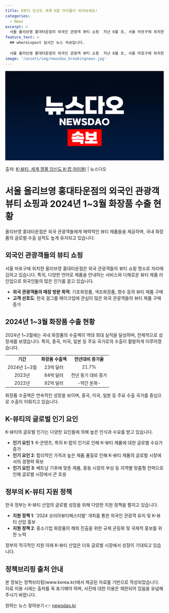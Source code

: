```yaml
---
title: K뷰티 당신도 세계 K팝 아이돌이 되어보세요!
categories:
  - News
excerpt: >
  서울 올리브영 홍대타운점의 외국인 관광객 뷰티 쇼핑  지난 6월 초, 서울 마포구에 위치한 올리브영 홍대타운…
feature_text: >
  ## whereispost 실시간 뉴스 속보입니다.

  서울 올리브영 홍대타운점의 외국인 관광객 뷰티 쇼핑  지난 6월 초, 서울 마포구에 위치한 올리브영 홍대타운…
image: '/assets/img/newsdao_breakingnews.jpg'
---
```


![뉴스다오 속보](/assets/img/newsdao_breakingnews.jpg)

<p>출처: <a href="https://newsdao.kr/4467" rel="dofollow">K-뷰티, 세계 열풍 당신도 K-팝 아이돌!</a> | 뉴스다오</p>

<h1>서울 올리브영 홍대타운점의 외국인 관광객 뷰티 쇼핑과 2024년 1~3월 화장품 수출 현황</h1>

<p data-ke-size="size16">올리브영 홍대타운점은 외국 관광객들에게 매력적인 뷰티 제품들을 제공하며, 국내 화장품의 글로벌 수출 실적도 높게 유지되고 있습니다.</p>

<h2 data-ke-size="size26">외국인 관광객들의 뷰티 쇼핑</h2>

<p data-ke-size="size16">서울 마포구에 위치한 올리브영 홍대타운점은 외국 관광객들의 뷰티 쇼핑 명소로 자리매김하고 있습니다. 특히, 다양한 언어로 제품을 안내하는 서비스와 다채로운 뷰티 제품 라인업으로 외국인들의 많은 인기를 끌고 있습니다.</p>

<ul>
    <li><b>외국 관광객들의 매장 방문 목적</b>: 기초화장품, 색조화장품, 향수 등의 뷰티 제품 구매</li>
    <li><b>고객 선호도</b>: 한국 걸그룹 메이크업에 관심이 많은 외국 관광객들의 뷰티 제품 구매 증가</li>
</ul>

<h2 data-ke-size="size26">2024년 1~3월 화장품 수출 현황</h2>

<p data-ke-size="size16">2024년 1~3월에는 국내 화장품의 수출액이 역대 최대 실적을 달성하며, 전체적으로 성장세를 보였습니다. 특히, 중국, 미국, 일본 등 주요 국가로의 수출이 활발하게 이루어졌습니다.</p>

<table>
    <tr>
        <td style="text-align: center; height: 17px;"><b>기간</b></td>
        <td style="text-align: center; height: 17px;"><b>화장품 수출액</b></td>
        <td style="text-align: center; height: 17px;"><b>전년대비 증가율</b></td>
    </tr>
    <tr>
        <td style="text-align: center; height: 17px;">2024년 1~3월</td>
        <td style="text-align: center; height: 17px;">23억 달러</td>
        <td style="text-align: center; height: 17px;">21.7%</td>
    </tr>
    <tr>
        <td style="text-align: center; height: 17px;">2023년</td>
        <td style="text-align: center; height: 17px;">84억 달러</td>
        <td style="text-align: center; height: 17px;">전년 동기 대비 증가</td>
    </tr>
    <tr>
        <td style="text-align: center; height: 17px;">2022년</td>
        <td style="text-align: center; height: 17px;">92억 달러</td>
        <td style="text-align: center; height: 17px;">-약간 둔화-</td>
    </tr>
</table>

<p data-ke-size="size16">화장품 수출액은 연속적인 성장을 보이며, 중국, 미국, 일본 등 주요 수출 국가를 중심으로 수출이 이뤄지고 있습니다.</p>

<h2 data-ke-size="size26">K-뷰티의 글로벌 인기 요인</h2>

<p data-ke-size="size16">K-뷰티의 글로벌 인기는 다양한 요인들에 의해 높은 인식과 수요를 받고 있습니다.</p>

<ul>
    <li><b>인기 요인 1</b>: K-콘텐츠, 특히 K-팝의 인기로 인해 K-뷰티 제품에 대한 글로벌 수요가 증가</li>
    <li><b>인기 요인 2</b>: 합리적인 가격과 높은 제품 품질로 인해 K-뷰티 제품의 글로벌 시장에서의 경쟁력 확보</li>
    <li><b>인기 요인 3</b>: 베트남 기후에 맞춘 제품, 중동 시장의 부상 등 지역별 맞춤형 전략으로 인해 글로벌 시장에서 큰 호응</li>
</ul>

<h2 data-ke-size="size26">정부의 K-뷰티 지원 정책</h2>

<p data-ke-size="size16">한국 정부는 K-뷰티 산업의 글로벌 성장을 위해 다양한 지원 정책을 펼치고 있습니다.</p>

<ul>
    <li><b>지원 정책 1</b>: '2024 코리아뷰티페스티벌' 개최를 통한 외국인 관광객 유치 및 K-뷰티 산업 홍보</li>
    <li><b>지원 정책 2</b>: 중소기업 화장품의 해외 진출을 위한 규제 균등화 및 국제적 홍보를 위한 노력</li>
</ul>

<p data-ke-size="size16">정부의 적극적인 지원 아래 K-뷰티 산업은 더욱 글로벌 시장에서 성장이 기대되고 있습니다.</p>

<h2 data-ke-size="size26">정책브리핑 출처 안내</h2>

<p data-ke-size="size16">본 정보는 정책브리핑(www.korea.kr)에서 제공된 자료를 기반으로 작성되었습니다. 자료 이용 시에는 출처를 꼭 표기해야 하며, 사진에 대한 이용은 제한되어 있음을 유념해주시기 바랍니다.</p> 

원하는 뉴스 찾아보기 👉 <a href="https://newsdao.kr" rel="dofollow">newsdao.kr</a>


